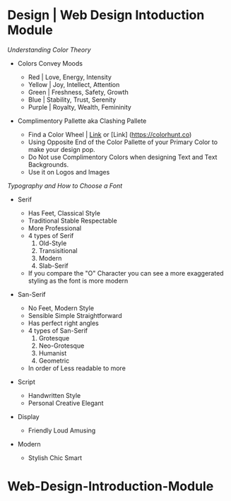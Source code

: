 # Design | Web Design Intoduction Module

*Understanding Color Theory*

- Colors Convey Moods
    * Red | Love, Energy, Intensity
    * Yellow | Joy, Intellect, Attention
    * Green | Freshness, Safety, Growth
    * Blue | Stability, Trust, Serenity
    * Purple | Royalty, Wealth, Femininity

- Complimentory Pallette aka Clashing Pallete 
    * Find a Color Wheel | [Link](https://color.adobe.com/create/color-wheel) or [Link] (https://colorhunt.co)
    * Using Opposite End of the Color Pallette of your Primary Color to make  your design pop.
    * Do Not use Complimentory Colors when designing Text and Text Backgrounds. 
    * Use it on Logos and Images

*Typography and How to Choose a Font*

- Serif 
    * Has Feet, Classical Style 
    * Traditional Stable Respectable
    * More Professional
    * 4 types of Serif
        1) Old-Style
        2) Transisitional
        3) Modern
        4) Slab-Serif
    * If you compare the "O" Character you can see a more exaggerated styling as the font is more modern


- San-Serif
    * No Feet, Modern Style
    * Sensible Simple Straightforward
    * Has perfect right angles
    * 4 types of San-Serif
        1) Grotesque
        2) Neo-Grotesque
        3) Humanist
        4) Geometric
    * In order of Less readable to more

- Script
    * Handwritten Style 
    * Personal Creative Elegant

- Display
    * Friendly Loud Amusing
    
- Modern
    * Stylish Chic Smart



# Web-Design-Introduction-Module
